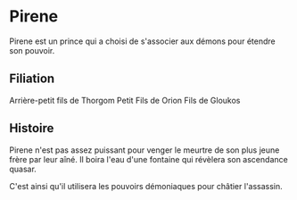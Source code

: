 # Pirene

Pirene est un prince qui a choisi de s'associer aux démons pour étendre son pouvoir.

## Filiation
Arrière-petit fils de Thorgom
Petit Fils de Orion
Fils de Gloukos

## Histoire
Pirene n'est pas assez puissant pour venger le meurtre de son plus jeune frère par leur aîné.
Il boira l'eau d'une fontaine qui révèlera son ascendance quasar.

C'est ainsi qu'il utilisera les pouvoirs démoniaques pour châtier l'assassin.
